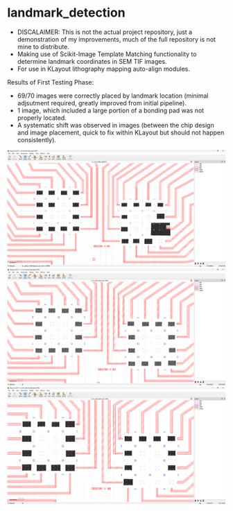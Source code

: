 # landmark_detection
- DISCALAIMER: This is not the actual project repository, just a demonstration of my improvements, much of the full repository is not mine to distribute.
- Making use of Scikit-Image Template Matching functionality to determine landmark coordinates in SEM TIF images.
- For use in KLayout lithography mapping auto-align modules.
  
Results of First Testing Phase:

- 69/70 images were correctly placed by landmark location (minimal adjsutment required, greatly improved from initial pipeline).
- 1 image, which included a large portion of a bonding pad was not properly located.
- A systematic shift was observed in images (between the chip design and image placement, quick to fix within KLayout but should not happen consistently).

<img src= './static/5_3result.png'>

<img src= './static/7_2result.png'>

<img src= './static/7_5result.png'>
